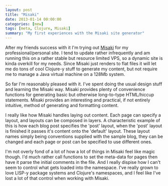 ```yaml
---
layout: post
title: "Misaki"
date: 2013-01-14 00:00:00
categories: [mew]
tags: [meta, Clojure, Misaki]
summary: "My first experiences with the Misaki site generator"
---
```

After my friends success with it I'm trying out [Misaki](https://github.com/liquidz/misaki) for my professional/personal site. I tend to update rather infrequently and am running this on a rather stable but resource limited VPS, so a dynamic site is kinda overkill for my needs. Since Misaki just renders to flat files it will let me do tons of cool Clojure-y stuff to generate my content, but not require me to manage a Java virtual machine on a 128Mb system.

So far I'm reasonably pleased with it. I've spent doing the usual design stuff and learning the Misaki way. Misaki provides plenty of convenience functions for generating basic but otherwise long-to-type HTML/hiccup statements. Misaki provides an interesting and practical, if not entirely intuitive, method of generating and formatting content.

I really like how Misaki handles laying out content. Each page can specify a layout, and layouts can be composed in layers. A characteristic example of this is how each blog post specifies the 'post' layout, when the 'post' layout is finished it passes it's content onto the 'default' layout. These layout names simply being conventions supplied with the sample blog, they can be changed and each page or post can be specified to use different ones.

I'm not overly fond of a lot of how a lot of things in Misaki feel like magic though. I'd much rather call functions to set the meta-data for pages then have it parse the initial comments in the file. And I really dispise how I can't seem to control what gets loaded into the namespace. I've really grown to love LISP-y package systems and Clojure's namespaces, and I feel like I've lost a lot of that control when working with Misaki.
